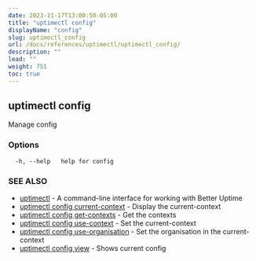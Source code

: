```yaml
---
date: 2023-11-17T13:00:50-05:00
title: "uptimectl config"
displayName: "config"
slug: uptimectl_config
url: /docs/references/uptimectl/uptimectl_config/
description: ""
lead: ""
weight: 751
toc: true
---
```

## uptimectl config

Manage config

### Options

```
  -h, --help   help for config
```

### SEE ALSO

* [uptimectl](/docs/references/uptimectl/uptimectl/)	 - A command-line interface for working with Better Uptime
* [uptimectl config current-context](/docs/references/uptimectl/uptimectl_config_current-context/)	 - Display the current-context
* [uptimectl config get-contexts](/docs/references/uptimectl/uptimectl_config_get-contexts/)	 - Get the contexts
* [uptimectl config use-context](/docs/references/uptimectl/uptimectl_config_use-context/)	 - Set the current-context
* [uptimectl config use-organisation](/docs/references/uptimectl/uptimectl_config_use-organisation/)	 - Set the organisation in the current-context
* [uptimectl config view](/docs/references/uptimectl/uptimectl_config_view/)	 - Shows current config

